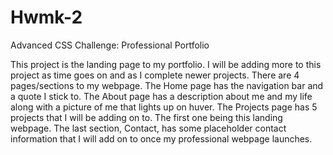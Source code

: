 # Hwmk-2
Advanced CSS Challenge: Professional Portfolio

This project is the landing page to my portfolio.
I will be adding more to this project as time goes on and as I complete newer projects.
There are 4 pages/sections to my webpage.
The Home page has the navigation bar and a quote I stick to.
The About page has a description about me and my life along with a picture of me that lights up on huver.
The Projects page has 5 projects that I will be adding on to. The first one being this landing webpage.
The last section, Contact, has some placeholder contact information that I will add on to once my professional webpage launches.
